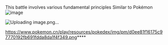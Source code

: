 This battle involves various fundamental principles
Similar to Pokémon
![image](https://github.com/giqis/-/assets/134052494/fe19ea69-2b97-45ad-be6f-ecf972f8ae3b)


![Uploading image.png…]()

https://www.pokemon.cn/play/resources/pokedex/img/pm/d0ee81f16175c97770192fb691fdda8da1f4f349.png****
